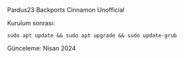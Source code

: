 Pardus23 Backports Cinnamon Unofficial

Kurulum sonrası:

```
sudo apt update && sudo apt upgrade && sudo update-grub
```

Günceleme: Nisan 2024
